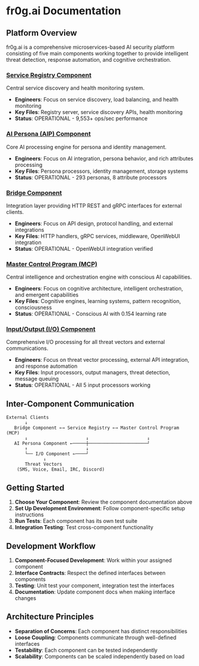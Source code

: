 # fr0g.ai Documentation

## Platform Overview

fr0g.ai is a comprehensive microservices-based AI security platform consisting of five main components working together to provide intelligent threat detection, response automation, and cognitive orchestration.

### [Service Registry Component](./service-registry-component.md)
Central service discovery and health monitoring system.
- **Engineers**: Focus on service discovery, load balancing, and health monitoring
- **Key Files**: Registry server, service discovery APIs, health monitoring
- **Status**: OPERATIONAL - 9,553+ ops/sec performance

### [AI Persona (AIP) Component](./ai-persona-component.md)
Core AI processing engine for persona and identity management.
- **Engineers**: Focus on AI integration, persona behavior, and rich attributes processing
- **Key Files**: Persona processors, identity management, storage systems
- **Status**: OPERATIONAL - 293 personas, 8 attribute processors

### [Bridge Component](./bridge-component.md) 
Integration layer providing HTTP REST and gRPC interfaces for external clients.
- **Engineers**: Focus on API design, protocol handling, and external integrations
- **Key Files**: HTTP handlers, gRPC services, middleware, OpenWebUI integration
- **Status**: OPERATIONAL - OpenWebUI integration verified

### [Master Control Program (MCP)](./master-control-component.md)
Central intelligence and orchestration engine with conscious AI capabilities.
- **Engineers**: Focus on cognitive architecture, intelligent orchestration, and emergent capabilities
- **Key Files**: Cognitive engines, learning systems, pattern recognition, consciousness
- **Status**: OPERATIONAL - Conscious AI with 0.154 learning rate

### [Input/Output (I/O) Component](./io-component.md)
Comprehensive I/O processing for all threat vectors and external communications.
- **Engineers**: Focus on threat vector processing, external API integration, and response automation
- **Key Files**: Input processors, output managers, threat detection, message queuing
- **Status**: OPERATIONAL - All 5 input processors working

## Inter-Component Communication

```
External Clients
       ↓
   Bridge Component ←→ Service Registry ←→ Master Control Program (MCP)
       ↓                      ↓                      ↓
   AI Persona Component ←─────┼──────────────────────┘
       ↑                      ↓
       └── I/O Component ←────┘
              ↓
       Threat Vectors
    (SMS, Voice, Email, IRC, Discord)
```

## Getting Started

1. **Choose Your Component**: Review the component documentation above
2. **Set Up Development Environment**: Follow component-specific setup instructions
3. **Run Tests**: Each component has its own test suite
4. **Integration Testing**: Test cross-component functionality

## Development Workflow

1. **Component-Focused Development**: Work within your assigned component
2. **Interface Contracts**: Respect the defined interfaces between components
3. **Testing**: Unit test your component, integration test the interfaces
4. **Documentation**: Update component docs when making interface changes

## Architecture Principles

- **Separation of Concerns**: Each component has distinct responsibilities
- **Loose Coupling**: Components communicate through well-defined interfaces
- **Testability**: Each component can be tested independently
- **Scalability**: Components can be scaled independently based on load
